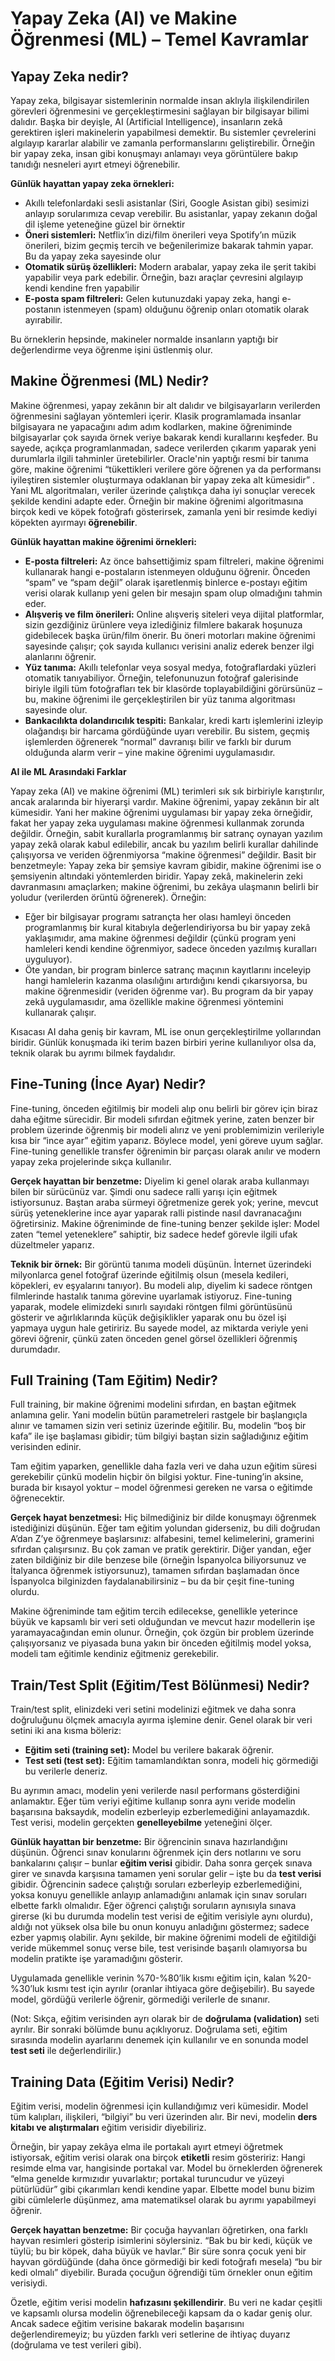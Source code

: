 # Yapay Zeka (AI) ve Makine Öğrenmesi (ML) – Temel Kavramlar

## Yapay Zeka nedir?
Yapay zeka, bilgisayar sistemlerinin normalde insan aklıyla ilişkilendirilen görevleri öğrenmesini ve gerçekleştirmesini sağlayan bir bilgisayar bilimi dalıdır​. Başka bir deyişle, AI (Artificial Intelligence), insanların zekâ gerektiren işleri makinelerin yapabilmesi demektir. Bu sistemler çevrelerini algılayıp kararlar alabilir ve zamanla performanslarını geliştirebilir. Örneğin bir yapay zeka, insan gibi konuşmayı anlamayı veya görüntülere bakıp tanıdığı nesneleri ayırt etmeyi öğrenebilir.

**Günlük hayattan yapay zeka örnekleri:**

- Akıllı telefonlardaki sesli asistanlar (Siri, Google Asistan gibi) sesimizi anlayıp sorularımıza cevap verebilir. Bu asistanlar, yapay zekanın doğal dil işleme yeteneğine güzel bir örnektir
- **​Öneri sistemleri:** Netflix’in dizi/film önerileri veya Spotify’ın müzik önerileri, bizim geçmiş tercih ve beğenilerimize bakarak tahmin yapar. Bu da yapay zeka sayesinde olur
- **Otomatik sürüş özellikleri:** Modern arabalar, yapay zeka ile şerit takibi yapabilir veya park edebilir. Örneğin, bazı araçlar çevresini algılayıp kendi kendine fren yapabilir​
- **E-posta spam filtreleri:** Gelen kutunuzdaki yapay zeka, hangi e-postanın istenmeyen (spam) olduğunu öğrenip onları otomatik olarak ayırabilir.

Bu örneklerin hepsinde, makineler normalde insanların yaptığı bir değerlendirme veya öğrenme işini üstlenmiş olur.

## Makine Öğrenmesi (ML) Nedir?

Makine öğrenmesi, yapay zekânın bir alt dalıdır ve bilgisayarların verilerden öğrenmesini sağlayan yöntemleri içerir. Klasik programlamada insanlar bilgisayara ne yapacağını adım adım kodlarken, makine öğreniminde bilgisayarlar çok sayıda örnek veriye bakarak kendi kurallarını keşfeder. Bu sayede, açıkça programlanmadan, sadece verilerden çıkarım yaparak yeni durumlarla ilgili tahminler üretebilirler.
Oracle'nin yaptığı resmi bir tanıma göre, makine öğrenimi “tükettikleri verilere göre öğrenen ya da performansı iyileştiren sistemler oluşturmaya odaklanan bir yapay zeka alt kümesidir”​ . Yani ML algoritmaları, veriler üzerinde çalıştıkça daha iyi sonuçlar verecek şekilde kendini adapte eder. Örneğin bir makine öğrenimi algoritmasına birçok kedi ve köpek fotoğrafı gösterirsek, zamanla yeni bir resimde kediyi köpekten ayırmayı **öğrenebilir**.

**Günlük hayattan makine öğrenimi örnekleri:**

- **E-posta filtreleri:** Az önce bahsettiğimiz spam filtreleri, makine öğrenimi kullanarak hangi e-postaların istenmeyen olduğunu öğrenir. Önceden “spam” ve “spam değil” olarak işaretlenmiş binlerce e-postayı eğitim verisi olarak kullanıp yeni gelen bir mesajın spam olup olmadığını tahmin eder.
- **Alışveriş ve film önerileri:** Online alışveriş siteleri veya dijital platformlar, sizin gezdiğiniz ürünlere veya izlediğiniz filmlere bakarak hoşunuza gidebilecek başka ürün/film önerir. Bu öneri motorları makine öğrenimi sayesinde çalışır; çok sayıda kullanıcı verisini analiz ederek benzer ilgi alanlarını öğrenir.
- **Yüz tanıma:** Akıllı telefonlar veya sosyal medya, fotoğraflardaki yüzleri otomatik tanıyabiliyor. Örneğin, telefonunuzun fotoğraf galerisinde biriyle ilgili tüm fotoğrafları tek bir klasörde toplayabildiğini görürsünüz – bu, makine öğrenimi ile gerçekleştirilen bir yüz tanıma algoritması sayesinde olur. 
- **Bankacılıkta dolandırıcılık tespiti:** Bankalar, kredi kartı işlemlerini izleyip olağandışı bir harcama gördüğünde uyarı verebilir. Bu sistem, geçmiş işlemlerden öğrenerek “normal” davranışı bilir ve farklı bir durum olduğunda alarm verir – yine makine öğrenimi uygulamasıdır.

**AI ile ML Arasındaki Farklar**

Yapay zeka (AI) ve makine öğrenimi (ML) terimleri sık sık birbiriyle karıştırılır, ancak aralarında bir hiyerarşi vardır. Makine öğrenimi, yapay zekânın bir alt kümesidir​. Yani her makine öğrenimi uygulaması bir yapay zeka örneğidir, fakat her yapay zeka uygulaması makine öğrenmesi kullanmak zorunda değildir​. Örneğin, sabit kurallarla programlanmış bir satranç oynayan yazılım yapay zekâ olarak kabul edilebilir, ancak bu yazılım belirli kurallar dahilinde çalışıyorsa ve veriden öğrenmiyorsa “makine öğrenmesi” değildir.
Basit bir benzetmeyle: Yapay zeka bir şemsiye kavram gibidir, makine öğrenimi ise o şemsiyenin altındaki yöntemlerden biridir. Yapay zekâ, makinelerin zeki davranmasını amaçlarken; makine öğrenimi, bu zekâya ulaşmanın belirli bir yoludur (verilerden örüntü öğrenerek). Örneğin:

- Eğer bir bilgisayar programı satrançta her olası hamleyi önceden programlanmış bir kural kitabıyla değerlendiriyorsa bu bir yapay zekâ yaklaşımıdır, ama makine öğrenmesi değildir (çünkü program yeni hamleleri kendi kendine öğrenmiyor, sadece önceden yazılmış kuralları uyguluyor).
- Öte yandan, bir program binlerce satranç maçının kayıtlarını inceleyip hangi hamlelerin kazanma olasılığını artırdığını kendi çıkarsıyorsa, bu makine öğrenmesidir (veriden öğrenme var). Bu program da bir yapay zekâ uygulamasıdır, ama özellikle makine öğrenmesi yöntemini kullanarak çalışır.

Kısacası AI daha geniş bir kavram, ML ise onun gerçekleştirilme yollarından biridir. Günlük konuşmada iki terim bazen birbiri yerine kullanılıyor olsa da, teknik olarak bu ayrımı bilmek faydalıdır.

## Fine-Tuning (İnce Ayar) Nedir?

Fine-tuning, önceden eğitilmiş bir modeli alıp onu belirli bir görev için biraz daha eğitme sürecidir​. Bir modeli sıfırdan eğitmek yerine, zaten benzer bir problem üzerinde öğrenmiş bir modeli alırız ve yeni problemimizin verileriyle kısa bir “ince ayar” eğitim yaparız. Böylece model, yeni göreve uyum sağlar. Fine-tuning genellikle transfer öğrenimin bir parçası olarak anılır ve modern yapay zeka projelerinde sıkça kullanılır.

**Gerçek hayattan bir benzetme:** Diyelim ki genel olarak araba kullanmayı bilen bir sürücünüz var. Şimdi onu sadece ralli yarışı için eğitmek istiyorsunuz. Baştan araba sürmeyi öğretmenize gerek yok; yerine, mevcut sürüş yeteneklerine ince ayar yaparak ralli pistinde nasıl davranacağını öğretirsiniz. Makine öğreniminde de fine-tuning benzer şekilde işler: Model zaten “temel yeteneklere” sahiptir, biz sadece hedef görevle ilgili ufak düzeltmeler yaparız.

**Teknik bir örnek:** Bir görüntü tanıma modeli düşünün. İnternet üzerindeki milyonlarca genel fotoğraf üzerinde eğitilmiş olsun (mesela kedileri, köpekleri, ev eşyalarını tanıyor). Bu modeli alıp, diyelim ki sadece röntgen filmlerinde hastalık tanıma görevine uyarlamak istiyoruz. Fine-tuning yaparak, modele elimizdeki sınırlı sayıdaki röntgen filmi görüntüsünü gösterir ve ağırlıklarında küçük değişiklikler yaparak onu bu özel işi yapmaya uygun hale getiririz. Bu sayede model, az miktarda veriyle yeni görevi öğrenir, çünkü zaten önceden genel görsel özellikleri öğrenmiş durumdadır.

## Full Training (Tam Eğitim) Nedir?

Full training, bir makine öğrenimi modelini sıfırdan, en baştan eğitmek anlamına gelir. Yani modelin bütün parametreleri rastgele bir başlangıçla alınır ve tamamen sizin veri setiniz üzerinde eğitilir. Bu, modelin “boş bir kafa” ile işe başlaması gibidir; tüm bilgiyi baştan sizin sağladığınız eğitim verisinden edinir.

Tam eğitim yaparken, genellikle daha fazla veri ve daha uzun eğitim süresi gerekebilir çünkü modelin hiçbir ön bilgisi yoktur. Fine-tuning’in aksine, burada bir kısayol yoktur – model öğrenmesi gereken ne varsa o eğitimde öğrenecektir.

**Gerçek hayat benzetmesi:** Hiç bilmediğiniz bir dilde konuşmayı öğrenmek istediğinizi düşünün. Eğer tam eğitim yolundan giderseniz, bu dili doğrudan A’dan Z’ye öğrenmeye başlarsınız: alfabesini, temel kelimelerini, gramerini sıfırdan çalışırsınız. Bu çok zaman ve pratik gerektirir. Diğer yandan, eğer zaten bildiğiniz bir dile benzese bile (örneğin İspanyolca biliyorsunuz ve İtalyanca öğrenmek istiyorsunuz), tamamen sıfırdan başlamadan önce İspanyolca bilginizden faydalanabilirsiniz – bu da bir çeşit fine-tuning olurdu.

Makine öğreniminde tam eğitim tercih edilecekse, genellikle yeterince büyük ve kapsamlı bir veri seti olduğundan ve mevcut hazır modellerin işe yaramayacağından emin olunur. Örneğin, çok özgün bir problem üzerinde çalışıyorsanız ve piyasada buna yakın bir önceden eğitilmiş model yoksa, modeli tam eğitimle kendiniz eğitmeniz gerekebilir.

## Train/Test Split (Eğitim/Test Bölünmesi) Nedir?

Train/test split, elinizdeki veri setini modelinizi eğitmek ve daha sonra doğruluğunu ölçmek amacıyla ayırma işlemine denir. Genel olarak bir veri setini iki ana kısma böleriz:

- **Eğitim seti (training set):** Model bu verilere bakarak öğrenir.
- **Test seti (test set):** Eğitim tamamlandıktan sonra, modeli hiç görmediği bu verilerle deneriz.

Bu ayrımın amacı, modelin yeni verilerde nasıl performans gösterdiğini anlamaktır. Eğer tüm veriyi eğitime kullanıp sonra aynı veride modelin başarısına baksaydık, modelin ezberleyip ezberlemediğini anlayamazdık. Test verisi, modelin gerçekten **genelleyebilme** yeteneğini ölçer.

**Günlük hayattan bir benzetme:** Bir öğrencinin sınava hazırlandığını düşünün. Öğrenci sınav konularını öğrenmek için ders notlarını ve soru bankalarını çalışır – bunlar **eğitim verisi** gibidir. Daha sonra gerçek sınava girer ve sınavda karşısına tamamen yeni sorular gelir – işte bu da **test verisi** gibidir. Öğrencinin sadece çalıştığı soruları ezberleyip ezberlemediğini, yoksa konuyu genellikle anlayıp anlamadığını anlamak için sınav soruları elbette farklı olmalıdır. Eğer öğrenci çalıştığı soruların aynısıyla sınava girerse (ki bu durumda modelin test verisi de eğitim verisiyle aynı olurdu), aldığı not yüksek olsa bile bu onun konuyu anladığını göstermez; sadece ezber yapmış olabilir. Aynı şekilde, bir makine öğrenimi modeli de eğitildiği veride mükemmel sonuç verse bile, test verisinde başarılı olamıyorsa bu modelin pratikte işe yaramadığını gösterir.

Uygulamada genellikle verinin %70-%80’lik kısmı eğitim için, kalan %20-%30’luk kısmı test için ayrılır (oranlar ihtiyaca göre değişebilir). Bu sayede model, gördüğü verilerle öğrenir, görmediği verilerle de sınanır.

(Not: Sıkça, eğitim verisinden ayrı olarak bir de **doğrulama (validation)** seti ayrılır. Bir sonraki bölümde bunu açıklıyoruz. Doğrulama seti, eğitim sırasında modelin ayarlarını denemek için kullanılır ve en sonunda model **test seti** ile değerlendirilir.)

## Training Data (Eğitim Verisi) Nedir?

Eğitim verisi, modelin öğrenmesi için kullandığımız veri kümesidir. Model tüm kalıpları, ilişkileri, “bilgiyi” bu veri üzerinden alır. Bir nevi, modelin **ders kitabı ve alıştırmaları** eğitim verisidir diyebiliriz.

Örneğin, bir yapay zekâya elma ile portakalı ayırt etmeyi öğretmek istiyorsak, eğitim verisi olarak ona birçok **etiketli** resim gösteririz: Hangi resimde elma var, hangisinde portakal var. Model bu örneklerden öğrenerek “elma genelde kırmızıdır yuvarlaktır; portakal turuncudur ve yüzeyi pütürlüdür” gibi çıkarımları kendi kendine yapar. Elbette model bunu bizim gibi cümlelerle düşünmez, ama matematiksel olarak bu ayrımı yapabilmeyi öğrenir.

**Gerçek hayattan benzetme:** Bir çocuğa hayvanları öğretirken, ona farklı hayvan resimleri gösterip isimlerini söylersiniz. “Bak bu bir kedi, küçük ve tüylü; bu bir köpek, daha büyük ve havlar.” Bir süre sonra çocuk yeni bir hayvan gördüğünde (daha önce görmediği bir kedi fotoğrafı mesela) “bu bir kedi olmalı” diyebilir. Burada çocuğun öğrendiği tüm örnekler onun eğitim verisiydi.

Özetle, eğitim verisi modelin **hafızasını şekillendirir**. Bu veri ne kadar çeşitli ve kapsamlı olursa modelin öğrenebileceği kapsam da o kadar geniş olur. Ancak sadece eğitim verisine bakarak modelin başarısını değerlendiremeyiz; bu yüzden farklı veri setlerine de ihtiyaç duyarız (doğrulama ve test verileri gibi).

